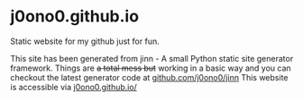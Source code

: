 # j0ono0.github.io

Static website for my github just for fun. 

This site has been generated from jinn - A small Python static site generator framework. Things are ~~a total mess but~~ working in a basic way and you can checkout the latest generator code at [github.com/j0ono0/jinn](https://github.com/j0ono0/jinn) This website is accessible via [j0ono0.github.io/](https://j0ono0.github.io/)